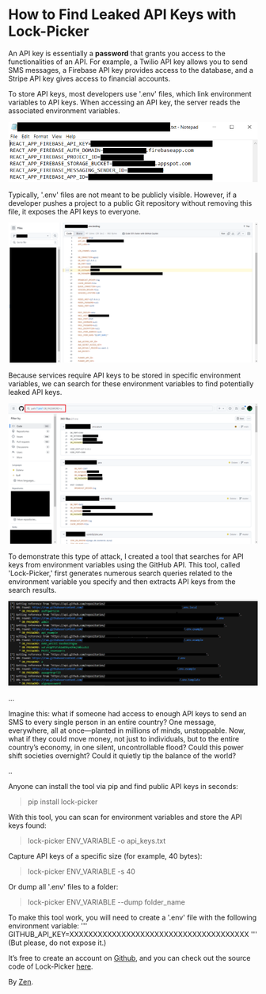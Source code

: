 # How to Find Leaked API Keys with Lock-Picker

An API key is essentially a **password** that grants you access to the functionalities of an API. For example, a Twilio API key allows you to send SMS messages, a Firebase API key provides access to the database, and a Stripe API key gives access to financial accounts.

To store API keys, most developers use '.env' files, which link environment variables to API keys. When accessing an API key, the server reads the associated environment variables.

![env file](./images/env.png)

Typically, '.env' files are not meant to be publicly visible. However, if a developer pushes a project to a public Git repository without removing this file, it exposes the API keys to everyone.

![github env file](./images/github_env.png)

Because services require API keys to be stored in specific environment variables, we can search for these environment variables to find potentially leaked API keys.

![github search env](./images/github_search_env.png)

To demonstrate this type of attack, I created a tool that searches for API keys from environment variables using the GitHub API. This tool, called 'Lock-Picker,' first generates numerous search queries related to the environment variable you specify and then extracts API keys from the search results.

![lock-picker](./images/lock-picker.png)


...

Imagine this: what if someone had access to enough API keys to send an SMS to every single person in an entire country? One message, everywhere, all at once—planted in millions of minds, unstoppable. Now, what if they could move money, not just to individuals, but to the entire country’s economy, in one silent, uncontrollable flood? Could this power shift societies overnight? Could it quietly tip the balance of the world?

..


Anyone can install the tool via pip and find public API keys in seconds:
> pip install lock-picker

With this tool, you can scan for environment variables and store the API keys found:
> lock-picker ENV_VARIABLE -o api_keys.txt

Capture API keys of a specific size (for example, 40 bytes):
> lock-picker ENV_VARIABLE -s 40

Or dump all '.env' files to a folder:
> lock-picker ENV_VARIABLE --dump folder_name


To make this tool work, you will need to create a '.env' file with the following environment variable:
'''
GITHUB_API_KEY=XXXXXXXXXXXXXXXXXXXXXXXXXXXXXXXXXXXXXX
'''
(But please, do not expose it.)

It’s free to create an account on [Github](https://github.com/), and you can check out the source code of Lock-Picker [here](https://github.com/42zen/lock-picker).

By [Zen](https://www.linkedin.com/in/mathias-bochet/).